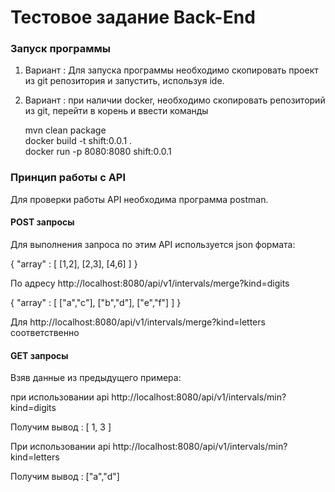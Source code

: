 <h1>Тестовое задание Back-End</h1>

<h3>Запуск программы</h3>

1) Вариант : Для запуска программы необходимо скопировать проект из git репозитория и запустить, используя ide.  <br>

2) Вариант : при наличии docker, необходимо скопировать репозиторий из git, перейти в корень и ввести команды <br>
   
   mvn clean package <br>
   docker build -t shift:0.0.1 . <br>
   docker run -p 8080:8080 shift:0.0.1


<h3>Принцип работы с API</h3>
Для проверки работы API необходима программа postman. <br>

<h4>POST запросы</h4>

Для выполнения запроса по этим API используется json формата: <br>

{ "array" :  [ [1,2], [2,3], [4,6] ] } <br>

По адресу http://localhost:8080/api/v1/intervals/merge?kind=digits <br>

{ "array" :  [ ["a","c"], ["b","d"], ["e","f"] ] } <br>

Для http://localhost:8080/api/v1/intervals/merge?kind=letters соответственно <br>

<h4>GET запросы</h4>

Взяв данные из предыдущего примера: <br>

при использовании api http://localhost:8080/api/v1/intervals/min?kind=digits <br>

Получим вывод : [ 1, 3 ] <br>

При использовании api http://localhost:8080/api/v1/intervals/min?kind=letters <br>

Получим вывод : ["a","d"]